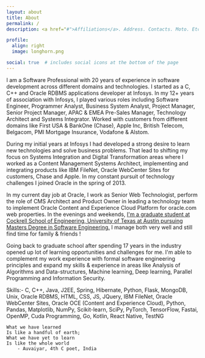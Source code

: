 ```yaml
---
layout: about
title: About
permalink: /
description: <a href="#">Affiliations</a>. Address. Contacts. Moto. Etc.

profile:
  align: right
  image: longhorn.png

social: true  # includes social icons at the bottom of the page
---
```


I am a Software Professional with 20 years of experience in software development across different domains and technologies. I started as a C, C++ and Oracle RDBMS applications developer at Infosys. In my 12+ years of association with Infosys, I played various roles including Software Engineer, Programmer Analyst, Business System Analyst, Project Manager, Senior Project Manager, APAC & EMEA Pre-Sales Manager, Technology Architect and Systems Integrator. Worked with customers from different domains like  First USA & BankOne (Chase), Apple Inc, British Telecom,  Belgacom, PMI Mortgage Insurance, Vodafone & Alstom.

During my initial years at Infosys I had developed a strong desire to learn new technologies and solve business problems. That lead to shifting my focus on Systems Integration and Digital Transformation areas where I worked as a Content Management Systems Architect, implementing and integrating products like IBM FileNet, Oracle WebCenter Sites for customers, Chase and Apple. In my constant pursuit of technology challenges I joined Oracle in the spring of 2013.  

In my current day job at Oracle, I work as Senior Web Technologist, perform the role of CMS Architect and Product Owner in leading a technology team to implement Oracle Content and Experience Cloud Platform for oracle.com web properties. In the evenings and weekends, <a href="https://executive.engr.utexas.edu/pme/swe.php">I'm a graduate student at Cockrell School of Engineering, University of Texas at Austin pursuing Masters Degree in Software Engineering.</a>  I manage both very well and still find time for family & friends !

Going back to graduate school after spending 17 years in the industry opened up lot of learning opportunities and challenges for me.  I'm able to complement my work experience with formal software engineering principles and expand my skills & experience in areas like Analysis of Algorithms and Data-structures, Machine learning, Deep learning, Parallel Programming and Information Security.

Skills:- C, C++, Java, J2EE, Spring, Hibernate, Python, Flask, MongoDB, Unix, Oracle RDBMS, HTML, CSS, JS, JQuery, IBM FileNet, Oracle WebCenter Sites, Oracle OCE (Content and Experience Cloud), Python, Pandas, Matplotlib, NumPy, Scikit-learn, SciPy, PyTorch, TensorFlow, Fastai, OpenMP, Cuda Programming, Go, Kotlin, React Native, TestNG

    What we have learned
    Is like a handful of earth;
    What we have yet to learn
    Is like the whole world
        - Auvaiyar, 4th C poet, India